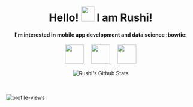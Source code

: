 <p align="center">
  <h1 align="center">Hello! <img src="https://github.com/TheDudeThatCode/TheDudeThatCode/blob/master/Assets/Hi.gif" height="40px" width="35px"> I am Rushi! </h1>
</p>




<h4 align="center">
    <b> I'm interested in mobile app development and data science :bowtie: </b>
</h4>


<p align="center">
  
  <a title="Email" href="mailto:rushiraval0@gmail.com">
    <img src="https://cdn4.iconfinder.com/data/icons/social-media-and-logos-11/32/Logo_Gmail_envelope_letter_email-512.png" width="50" height="50" />
  </a>
  &nbsp;
  &nbsp;
  
  <a title="LinkedIn" href="https://www.linkedin.com/in/rushiraval0/">
    <img src="https://cdn3.iconfinder.com/data/icons/font-awesome-brands/512/linkedin-512.png" width="50" height="50" />
  </a>
  &nbsp;
  &nbsp;
  
  <a title="Instagram" href="https://www.instagram.com/rusy.07/">
    <img src="https://cdn2.iconfinder.com/data/icons/social-icons-33/128/Instagram-256.png" width="50" height="50" />
  </a>
</p>

<p align="center">
    <img align="center" alt="Rushi's Github Stats" src="https://github-readme-streak-stats.herokuapp.com/?user=rushiraval0&theme=tokyonight_duo" />
</p>
<br>
<br>
<img src="https://komarev.com/ghpvc/?username=rushiraval0&color=blueviolet&style=flat-square" alt="profile-views">
